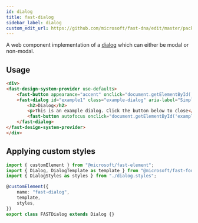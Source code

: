 ```yaml
---
id: dialog
title: fast-dialog
sidebar_label: dialog
custom_edit_url: https://github.com/microsoft/fast-dna/edit/master/packages/web-components/fast-foundation/src/dialog/README.md
---
```


A web component implementation of a [dialog](https://w3c.github.io/aria-practices/#dialog_modal) which can either be modal or non-modal.

## Usage

```html live
<div>
<fast-design-system-provider use-defaults>
    <fast-button appearance="accent" onclick="document.getElementById('example1').toggleAttribute('hidden');">Open Dialog</fast-button>
    <fast-dialog id="example1" class="example-dialog" aria-label="Simple modal dialog" modal="true" hidden>
        <h2>Dialog</h2>
        <p>This is an example dialog. Click the button below to close</p>
        <fast-button autofocus onclick="document.getElementById('example1').toggleAttribute('hidden');">Close Dialog</fast-button>
    </fast-dialog>
</fast-design-system-provider>
</div>
```

## Applying custom styles

```ts
import { customElement } from "@microsoft/fast-element";
import { Dialog, DialogTemplate as template } from "@microsoft/fast-foundation";
import { DialogStyles as styles } from "./dialog.styles";

@customElement({
    name: "fast-dialog",
    template,
    styles,
})
export class FASTDialog extends Dialog {}
```